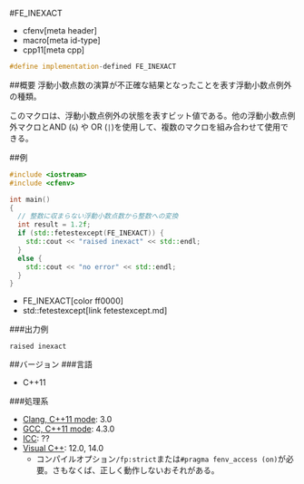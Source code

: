 #FE_INEXACT
* cfenv[meta header]
* macro[meta id-type]
* cpp11[meta cpp]

```cpp
#define implementation-defined FE_INEXACT
```

##概要
浮動小数点数の演算が不正確な結果となったことを表す浮動小数点例外の種類。

このマクロは、浮動小数点例外の状態を表すビット値である。他の浮動小数点例外マクロとAND (`&`) や OR (`|`)を使用して、複数のマクロを組み合わせて使用できる。

##例
```cpp
#include <iostream>
#include <cfenv>

int main()
{
  // 整数に収まらない浮動小数点数から整数への変換
  int result = 1.2f;
  if (std::fetestexcept(FE_INEXACT)) {
    std::cout << "raised inexact" << std::endl;
  }
  else {
    std::cout << "no error" << std::endl;
  }
}
```
* FE_INEXACT[color ff0000]
* std::fetestexcept[link fetestexcept.md]

###出力例
```
raised inexact
```

##バージョン
###言語
- C++11

###処理系
- [Clang, C++11 mode](/implementation.md#clang): 3.0
- [GCC, C++11 mode](/implementation.md#gcc): 4.3.0
- [ICC](/implementation.md#icc): ??
- [Visual C++](/implementation.md#visual_cpp): 12.0, 14.0
	- コンパイルオプション`/fp:strict`または`#pragma fenv_access (on)`が必要。さもなくば、正しく動作しないおそれがある。


